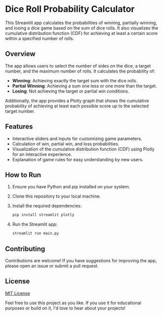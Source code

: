 # Dice Roll Probability Calculator

This Streamlit app calculates the probabilities of winning, partially winning, and losing a dice game based on the sum of dice rolls. It also visualizes the cumulative distribution function (CDF) for achieving at least a certain score within a specified number of rolls.

## Overview

The app allows users to select the number of sides on the dice, a target number, and the maximum number of rolls. It calculates the probability of:

- **Winning**: Achieving exactly the target sum with the dice rolls.
- **Partial Winning**: Achieving a sum one less or one more than the target.
- **Losing**: Not achieving the target or partial win conditions.

Additionally, the app provides a Plotly graph that shows the cumulative probability of achieving at least each possible score up to the selected target number.

## Features

- Interactive sliders and inputs for customizing game parameters.
- Calculation of win, partial win, and loss probabilities.
- Visualization of the cumulative distribution function (CDF) using Plotly for an interactive experience.
- Explanation of game rules for easy understanding by new users.

## How to Run

1. Ensure you have Python and pip installed on your system.
2. Clone this repository to your local machine.
3. Install the required dependencies:

    ```bash
    pip install streamlit plotly
    ```

4. Run the Streamlit app:

    ```bash
    streamlit run main.py
    ```

## Contributing

Contributions are welcome! If you have suggestions for improving the app, please open an issue or submit a pull request.

## License

[MIT License](LICENSE)

Feel free to use this project as you like. If you use it for educational purposes or build on it, I'd love to hear about your projects!

